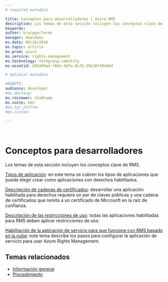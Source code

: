 ```yaml
---
# required metadata

title: Conceptos para desarrolladores | Azure RMS
description: Los temas de esta sección incluyen los conceptos clave de RMS.
keywords:
author: bruceperlerms
manager: mbaldwin
ms.date: 04/28/2016
ms.topic: article
ms.prod: azure
ms.service: rights-management
ms.technology: techgroup-identity
ms.assetid: 20d3d9a4-f66e-4dfa-8c76-29e18f49eb0d

# optional metadata

#ROBOTS:
audience: developer
#ms.devlang:
ms.reviewer: shubhamp
ms.suite: ems
#ms.tgt_pltfrm:
#ms.custom:

---
```


﻿
# Conceptos para desarrolladores

Los temas de esta sección incluyen los conceptos clave de RMS.

[Tipos de aplicación](application-types.md): en este tema se cubren los tipos de aplicaciones que puede elegir crear como aplicaciones con derechos habilitados.

[Descripción de cadenas de certificados](understanding-certificate-chains.md): desarrollar una aplicación habilitada para derechos requiere un par de claves públicas y una cadena de certificados que remita a un certificado de Microsoft en la raíz de confianza.

[Descripción de las restricciones de uso](understanding-usage-restrictions.md): todas las aplicaciones habilitadas para RMS deben aplicar restricciones de uso.

[Habilitación de la aplicación de servicio para que funcione con RMS basado en la nube](how-to-use-file-api-with-aadrm-cloud.md): este tema describe los pasos para configurar la aplicación de servicio para usar Azure Rights Management.

 

## Temas relacionados ##
- [Información general](ad-rms-overview.md)
- [Procedimiento](how-to-use-msipc.md)
 

 


<!--HONumber=Apr16_HO3-->


